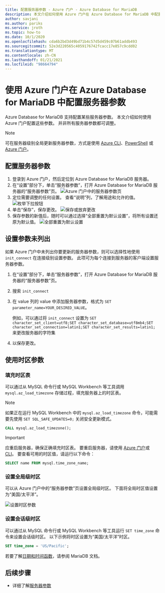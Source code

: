 ```yaml
---
title: 配置服务器参数 - Azure 门户 - Azure Database for MariaDB
description: 本文介绍如何使用 Azure 门户在 Azure Database for MariaDB 中配置 MariaDB 服务器参数。
author: savjani
ms.author: pariks
ms.service: jroth
ms.topic: how-to
ms.date: 10/1/2020
ms.openlocfilehash: cda6b2bd3d49bd71b4c57d5d459c07b61addb493
ms.sourcegitcommit: 52e3d220565c4059176742fcacc17e857c9cdd02
ms.translationtype: MT
ms.contentlocale: zh-CN
ms.lasthandoff: 01/21/2021
ms.locfileid: "98664794"
---
```

# <a name="configure-server-parameters-in-azure-database-for-mariadb-using-the-azure-portal"></a>使用 Azure 门户在 Azure Database for MariaDB 中配置服务器参数

Azure Database for MariaDB 支持配置某些服务器参数。 本文介绍如何使用 Azure 门户配置这些参数。 并非所有服务器参数都可调整。

>[!Note]
> 可在服务器级别全局更新服务器参数，方式是使用 [Azure CLI](./howto-configure-server-parameters-cli.md)、[PowerShell](./howto-configure-server-parameters-using-powershell.md) 或 [Azure 门户](./howto-server-parameters.md)。

## <a name="configure-server-parameters"></a>配置服务器参数

1. 登录到 Azure 门户，然后定位到 Azure Database for MariaDB 服务器。
2. 在“设置”部分下，单击“服务器参数”，打开 Azure Database for MariaDB 服务器的“服务器参数”页。
![Azure 门户中的服务器参数页](./media/howto-server-parameters/azure-portal-server-parameters.png)
3. 定位需要调整的任何设置。 查看“说明”列，了解用途和允许的值。
![枚举下拉按钮](./media/howto-server-parameters/3-toggle_parameter.png)
4. 单击“保存”，保存更改。
![保存或放弃更改](./media/howto-server-parameters/4-save_parameters.png)
5. 保存参数的新值后，随时可以通过选择“全部重置为默认设置”，将所有设置还原为默认值。 
![全部重置为默认设置](./media/howto-server-parameters/5-reset_parameters.png)

## <a name="setting-parameters-not-listed"></a>设置参数未列出

如果 Azure 门户中未列出你要更新的服务器参数，则可以选择性地使用 `init_connect` 在连接级别设置参数。 此项可为每个连接到服务器的客户端设置服务器参数。 

1. 在“设置”部分下，单击“服务器参数”，打开 Azure Database for MariaDB 服务器的“服务器参数”页。
2. 搜索 `init_connect`
3. 在 value 列的 value 中添加服务器参数，格式为 `SET parameter_name=YOUR_DESIRED_VALUE`。

    例如，可以通过将 `init_connect` 设置为 `SET character_set_client=utf8;SET character_set_database=utf8mb4;SET character_set_connection=latin1;SET character_set_results=latin1;` 来更改服务器的字符集
4.  以保存更改。

## <a name="working-with-the-time-zone-parameter"></a>使用时区参数

### <a name="populating-the-time-zone-tables"></a>填充时区表

可以通过从 MySQL 命令行或 MySQL Workbench 等工具调用 `mysql.az_load_timezone` 存储过程，填充服务器上的时区表。

> [!NOTE]
> 如果正在运行 MySQL Workbench 中的 `mysql.az_load_timezone` 命令，可能需要先使用 `SET SQL_SAFE_UPDATES=0;` 关闭安全更新模式。

```sql
CALL mysql.az_load_timezone();
```

> [!IMPORTANT]
> 应重启服务器，确保正确填充时区表。 要重启服务器，请使用 [Azure 门户](howto-restart-server-portal.md)或 [CLI](howto-restart-server-cli.md)。
要查看可用的时区值，请运行以下命令：

```sql
SELECT name FROM mysql.time_zone_name;
```

### <a name="setting-the-global-level-time-zone"></a>设置全局级时区

可以从 Azure 门户中的“服务器参数”页设置全局级时区。 下面将全局时区值设置为“美国/太平洋”。

![设置时区参数](./media/howto-server-parameters/timezone.png)

### <a name="setting-the-session-level-time-zone"></a>设置会话级时区

可以通过从 MySQL 命令行或 MySQL Workbench 等工具运行 `SET time_zone` 命令来设置会话级时区。 以下示例将时区设置为“美国/太平洋”时区。

```sql
SET time_zone = 'US/Pacific';
```

若要了解[日期和时间函数](https://mariadb.com/kb/en/library/convert_tz/)，请参阅 MariaDB 文档。

## <a name="next-steps"></a>后续步骤

- 详细了解[服务器参数](concepts-server-parameters.md)

